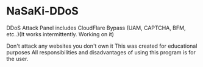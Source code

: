 # NaSaKi-DDoS
DDoS Attack Panel includes CloudFlare Bypass (UAM, CAPTCHA, BFM, etc..)(It works intermittently. Working on it)

Don't attack any websites you don't own it
This was created for educational purposes
All responsibilities and disadvantages of using this program is for the user.


